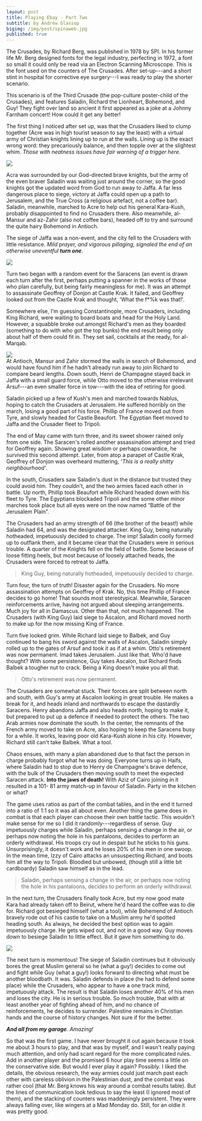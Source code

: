 ```yaml
---
layout: post
title: Playing Ebay - Part Two
subtitle: by Andrew Glassop
bigimg: /img/post/spinaweb.jpg
published: true
---
```


The Crusades, by Richard Berg, was published in 1978 by SPI. In his former life Mr. Berg designed fonts for the legal industry, perfecting in 1972, a font so small it could only be read via an Electron Scanning Microscope. This is the font used on the counters of The Crusades. After set-up---and a short stint in hospital for corrective eye surgery---I was ready to play the shorter scenario.

This scenario is of the Third Crusade (the pop-culture poster-child of the Crusades), and features Saladin, Richard the Lionheart, Bohemond, and Guy! They fight over land so ancient it first appeared as a joke at a Johnny Farnham concert! How could it get any better!

The first thing I noticed after set up, was that the Crusaders liked to clump together (Acre was in high tourist season to say the least) with a virtual army of Christian knights lining up to run at the walls. Lining up is the exact wrong word: they precariously balance, and then topple over at the slightest whim. _Those with neatness issues have fair warning of a trigger here_.

<img src="/img/post/cru2_sm.jpg" class="center">

Acra was surrounded by our God-directed brave knights, but the army of the even braver Saladin was waiting just around the corner, so the good knights got the updated word from God to run away to Jaffa. A far less dangerous place to siege, victory at Jaffa could open up a path to Jerusalem, and the True Cross (a religious artefact, not a coffee bar). Saladin, meanwhile, marched to Acre to help out his general Kara-Kush, probably disappointed to find no Crusaders there. Also meanwhile, al-Mansur and az-Zahir (also not coffee bars), headed off to try and surround the quite hairy Bohemond in Antioch.

The siege of Jaffa was a non-event, and the city fell to the Crusaders with little resistance. _Mild prayer, and vigorous pillaging, signaled the end of an otherwise uneventful __turn one___.

<img src="/img/post/cru1.jpg" class="center">

Turn two began with a random event for the Saracens (an event is drawn each turn after the first, perhaps putting a spanner in the works of those who plan carefully, but being fairly meaningless for me). It was an attempt to assassinate Geoffrey of Donjon at Castle Krak. It failed, and Geoffrey looked out from the Castle Krak and thought, 'What the f*%k was that!'.

Somewhere else, I'm guessing Constantinople, more Crusaders, including King Richard, were waiting to board boats and head for the Holy Land. However, a squabble broke out amongst Richard's men as they boarded (something to do with who got the top bunks) the end result being only about half of them could fit in. They set sail, cocktails at the ready, for al-Marqab.

<img src="/img/post/crumap.jpg" class="img-responsive pull-right gap-left gap-top gap-bottom">
<br>
At Antioch, Mansur and Zahir stormed the walls in search of Bohemond, and would have found him if he hadn't already run away to join Richard to compare beard lengths. Down south, Henri de Champagne stayed back in Jaffa with a small guard force, while Otto moved to the otherwise irrelevant Arsuf---an even smaller force in tow---with the idea of retiring for good.

Saladin picked up a few of Kush's men and marched towards Nablus, hoping to catch the Crusaders at Jerusalem. He suffered horribly on the march, losing a good part of his force. Phillip of France moved out from Tyre, and slowly headed for Castle Beaufort. The Egyptian fleet moved to Jaffa and the Crusader fleet to Tripoli. 

The end of May came with turn three, and its sweet shower rained only from one side. The Saracen's rolled another assassination attempt and tried for Geoffrey again. Showing great wisdom or perhaps cowardice, he survived this second attempt. Later, from atop a parapet of Castle Krak, Geoffrey of Donjon was overheard muttering, _'This is a really shitty neighbourhood'_.

In the south, Crusaders saw Saladin's dust in the distance but trusted they could avoid him. They couldn't, and the two armies faced each other in battle. Up north, Phillip took Beaufort while Richard headed down with his fleet to Tyre. The Egyptians blockaded Tripoli and the some other minor marches took place but all eyes were on the now named “Battle of the Jerusalem Plain”.

The Crusaders had an army strength of 66 (the brother of the beast!) while Saladin had 64, and was the designated attacker. King Guy, being naturally hotheaded, impetuously decided to charge. The imp! Saladin coolly formed up to outflank them, and it became clear that the Crusaders were in serious trouble. A quarter of the Knights fell on the field of battle. Some because of loose fitting heels, but most because of loosely attached heads, the Crusaders were forced to retreat to Jaffa.

> King Guy, being naturally hotheaded, impetuously decided to charge.  

Turn four, the turn of truth! Disaster again for the Crusaders. No more assassination attempts on Geoffrey of Krak. No, this time Phillip of France decides to go home! That sounds most stereotypical. Meanwhile, Saracen reinforcements arrive, having not argued about sleeping arrangements. Much joy for all in Damascus. Other than that, not much happened. The Crusaders (with King Guy) laid siege to Ascalon, and Richard moved north to make up for the now missing King of France.

Turn five looked grim. While Richard laid siege to Balbek, and Guy continued to bang his sword against the walls of Ascalon, Saladin simply rolled up to the gates of Arsuf and took it as if at a whim. Otto's retirement was now permanent. Imad takes Jerusalem. Just like that. Who'd have thought? With some persistence, Guy takes Ascalon, but Richard finds Balbek a tougher nut to crack. Being a King doesn't make you all that.

> Otto's retirement was now permanent.

The Crusaders are somewhat stuck. Their forces are split between north and south, with Guy's army at Ascalon looking in great trouble. He makes a break for it, and heads inland and northwards to escape the dastardly Saracens. Henry abandons Jaffa and also heads north, hoping to make it, but prepared to put up a defence if needed to protect the others. The two Arab armies now dominate the south. In the center, the remnants of the French army moved to take on Acre, also hoping to keep the Saracens busy for a while. It works, leaving poor old Kara-Kush alone in his city. However, Richard still can't take Balbek. What a tool.

Chaos ensues, with many a plan abandoned due to that fact the person in charge probably forgot what he was doing. Everyone turns up in Haifs, where Saladin had to stop due to Henry de Champagne's brave defence, with the bulk of the Crusaders then moving south to meet the expected Saracen attack. **Into the jaws of death!** With Aziz of Cairo joining in it resulted in a 101- 81 army match-up in favour of Saladin. Party in the kitchen or what?

The game uses ratios as part of the combat tables, and in the end it turned into a ratio of 1:1 so it was all about even. Another thing the game does in combat is that each player can choose their own battle tactic. This wouldn't make sense for me so I did it randomly---regardless of sense. Guy impetuously charges while Saladin, perhaps sensing a change in the air, or perhaps now noting the hole in his pantaloons, decides to perform an orderly withdrawal. His troops cry out in despair but he sticks to his guns. Unsurprisingly, it doesn't work and he loses 20% of his men in one swoop. In the mean time, Izzy of Cairo attacks an unsuspecting Richard, and boots him all the way to Tripoli. Bloodied but unbowed, (though still a little bit cardboardy) Saladin saw himself as in the lead.

> Saladin, perhaps sensing a change in the air, or perhaps now noting the hole in his pantaloons, decides to perform an orderly withdrawal.

In the next turn, the Crusaders finally took Acre, but my now good mate Kara had already taken off to Beirut, where he'd heard the coffee was to die for. Richard got besieged himself (what a tool), while Bohemend of Antioch bravely rode out of his castle to take on a Muslim army he'd spotted heading south. As always, he decided the best option was to again impetuously charge. He gets wiped out, and not in a good way. Guy moves down to besiege Saladin to little effect. But it gave him something to do.

<img src="/img/post/sal.jpg" class="center">

The next turn is momentous! The siege of Saladin continues but it obviously bores the great Muslim general so he (what a guy!) decides to come out and fight while Guy (what a guy!) looks forward to directing what must be another bloodbath. It was. Saladin defends in place (he had to defend some place) while the Crusaders, who appear to have a one track mind, impetuously attack. The result is that Saladin loses another 40% of his men and loses the city. He is in serious trouble. So much trouble, that with at least another year of fighting ahead of him, and no chance of reinforcements, he decides to surrender. Palestine remains in Christian hands and the course of history changes. Not sure if for the better.

_**And all from my garage**. Amazing!_

So that was the first game. I have never brought it out again because it took me about 3 hours to play, and that was by myself, and I wasn't really paying much attention, and only had scant regard for the more complicated rules. Add in another player and the promised 6 hour play time seems a little on the conservative side. But would I ever play it again? Possibly. I liked the details, the obvious research, the way armies could just march past each other with careless oblivion in the Palestinian dust, and the combat was rather cool (that Mr. Berg knows his way around a combat results table). But the lines of communication look tedious to say the least (I ignored most of them), and the stacking of counters was maddeningly persistent. They were always falling over, like wingers at a Mad Monday do. Still, for an oldie it was pretty good.  
